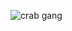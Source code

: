 ![crab gang](https://camo.githubusercontent.com/73554d2eef465ecece1b573c38270948ba772bc1/68747470733a2f2f63646e2e69666c736369656e63652e636f6d2f696d616765732f35336134323932642d363935382d353465342d623833612d6665393533326431393332342f64656661756c742d313532313732383535342d636f7665722d696d6167652e6a7067 "crab")